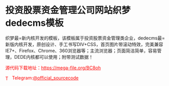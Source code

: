 # 投资股票资金管理公司网站织梦dedecms模板

织梦最=新内核开发的模板，该模板属于投资股票资金管理类企业，dedecms最=新版内核开发，原创设计、手工书写DIV+CSS，首页图片带滚动特效，完美兼容IE7+、Firefox、Chrome、360浏览器等；主流浏览器；页面简洁简单，容易管理，DEDE内核都可以使用；附带测试数据！<br>


<p style="color: red;">源代码下载地址：<a href="https://mega-file.org/BC8oh" style="color: red;">https://mega-file.org/BC8oh</a></p><p style="color: red;"><img src="https://cdn-icons-png.flaticon.com/512/2111/2111646.png" alt="Telegram Icon" style="width: 16px; vertical-align: middle; margin-right: 5px;">Telegram:<a href="https://t.me/official_sourcecode" style="color: red;">@official_sourcecode</a></p>